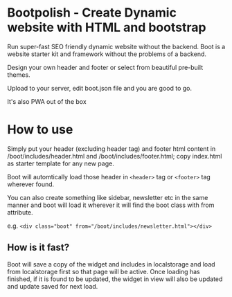 # Bootpolish - Create Dynamic website with HTML and bootstrap

Run super-fast SEO friendly dynamic website without the backend. Boot is a website starter kit and framework without the problems of a backend. 

Design your own header and footer or select from beautiful pre-built themes.

Upload to your server, edit boot.json file and you are good to go.

It's also PWA out of the box

# How to use

Simply put your header (excluding header tag) and footer html content in /boot/includes/header.html and /boot/includes/footer.html; copy index.html as starter template for any new page. 

Boot will automtically load those header in `<header>` tag or `<footer>` tag wherever found.

You can also create something like sidebar, newsletter etc in the same manner and boot will load it wherever it will find the boot class with from attribute.

e.g. `<div class="boot" from="/boot/includes/newsletter.html"></div>`

## How is it fast?

Boot will save a copy of the widget and includes in localstorage and load from localstorage first so that page will be active. Once loading has finished, if it is found to be updated, the widget in view will also be updated and update saved for next load.
